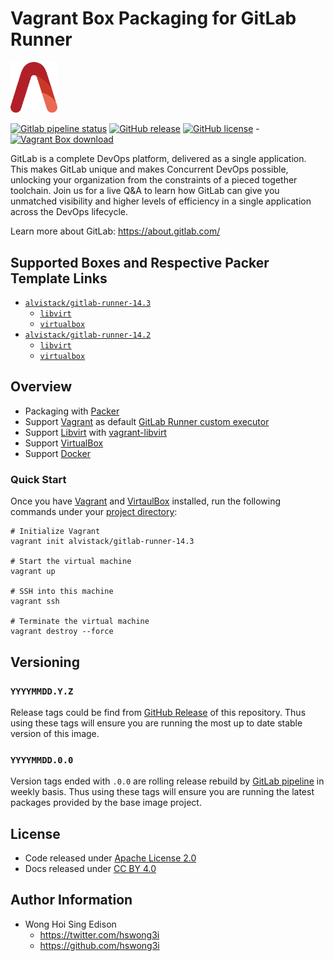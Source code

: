 # Vagrant Box Packaging for GitLab Runner

<img src="/alvistack.svg" width="75" alt="AlviStack">

[![Gitlab pipeline status](https://img.shields.io/gitlab/pipeline/alvistack/vagrant-gitlab-runner/master)](https://gitlab.com/alvistack/vagrant-gitlab-runner/-/pipelines)
[![GitHub release](https://img.shields.io/github/release/alvistack/vagrant-gitlab-runner.svg)](https://github.com/alvistack/vagrant-gitlab-runner/releases)
[![GitHub license](https://img.shields.io/github/license/alvistack/vagrant-gitlab-runner.svg)](https://github.com/alvistack/vagrant-gitlab-runner/blob/master/LICENSE) -[![Vagrant Box download](https://img.shields.io/badge/dynamic/json?label=alvistack%2Fgitlab-runner-14.3&query=%24.boxes%5B%3A1%5D.downloads&url=https%3A%2F%2Fapp.vagrantup.com%2Fapi%2Fv1%2Fsearch%3Fq%3Dalvistack%2Fgitlab-runner-14.3)](https://app.vagrantup.com/alvistack/boxes/gitlab-runner-14.3)

GitLab is a complete DevOps platform, delivered as a single application. This makes GitLab unique and makes Concurrent DevOps possible, unlocking your organization from the constraints of a pieced together toolchain. Join us for a live Q\&A to learn how GitLab can give you unmatched visibility and higher levels of efficiency in a single application across the DevOps lifecycle.

Learn more about GitLab: <https://about.gitlab.com/>

## Supported Boxes and Respective Packer Template Links

  - [`alvistack/gitlab-runner-14.3`](https://app.vagrantup.com/alvistack/boxes/gitlab-runner-14.3)
      - [`libvirt`](https://github.com/alvistack/vagrant-gitlab-runner/blob/master/packer/libvirt-14.3/packer.json)
      - [`virtualbox`](https://github.com/alvistack/vagrant-gitlab-runner/blob/master/packer/virtualbox-14.3/packer.json)
  - [`alvistack/gitlab-runner-14.2`](https://app.vagrantup.com/alvistack/boxes/gitlab-runner-14.2)
      - [`libvirt`](https://github.com/alvistack/vagrant-gitlab-runner/blob/master/packer/libvirt-14.2/packer.json)
      - [`virtualbox`](https://github.com/alvistack/vagrant-gitlab-runner/blob/master/packer/virtualbox-14.2/packer.json)

## Overview

  - Packaging with [Packer](https://www.packer.io/)
  - Support [Vagrant](https://www.vagrantup.com/) as default [GitLab Runner custom executor](https://docs.gitlab.com/runner/executors/README.html)
  - Support [Libvirt](https://libvirt.org/) with [vagrant-libvirt](https://github.com/vagrant-libvirt/vagrant-libvirt)
  - Support [VirtualBox](https://www.virtualbox.org/)
  - Support [Docker](https://www.docker.com/)

### Quick Start

Once you have [Vagrant](https://www.vagrantup.com/docs/installation) and [VirtaulBox](https://www.virtualbox.org/) installed, run the following commands under your [project directory](https://learn.hashicorp.com/tutorials/vagrant/getting-started-project-setup?in=vagrant/getting-started):

    # Initialize Vagrant
    vagrant init alvistack/gitlab-runner-14.3
    
    # Start the virtual machine
    vagrant up
    
    # SSH into this machine
    vagrant ssh
    
    # Terminate the virtual machine
    vagrant destroy --force

## Versioning

### `YYYYMMDD.Y.Z`

Release tags could be find from [GitHub Release](https://github.com/alvistack/vagrant-gitlab-runner/releases) of this repository. Thus using these tags will ensure you are running the most up to date stable version of this image.

### `YYYYMMDD.0.0`

Version tags ended with `.0.0` are rolling release rebuild by [GitLab pipeline](https://gitlab.com/alvistack/vagrant-gitlab-runner/-/pipelines) in weekly basis. Thus using these tags will ensure you are running the latest packages provided by the base image project.

## License

  - Code released under [Apache License 2.0](LICENSE)
  - Docs released under [CC BY 4.0](http://creativecommons.org/licenses/by/4.0/)

## Author Information

  - Wong Hoi Sing Edison
      - <https://twitter.com/hswong3i>
      - <https://github.com/hswong3i>

